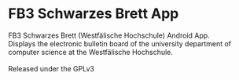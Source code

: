 FB3 Schwarzes Brett App
======================

FB3 Schwarzes Brett (Westfälische Hochschule) Android App.<br>
Displays the electronic bulletin board of the university department of computer science 
at the Westfälische Hochschule.<br><br>
Released under the GPLv3<br>
